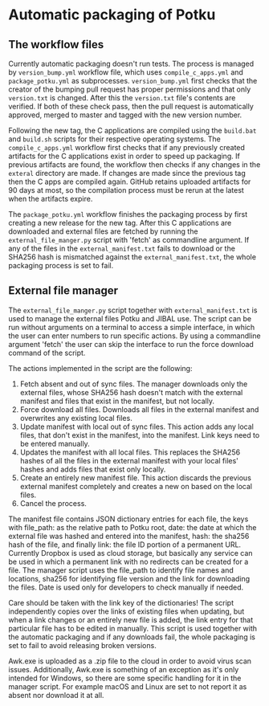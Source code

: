 # Automatic packaging of Potku

## The workflow files

Currently automatic packaging doesn't run tests. The process is managed by ``version_bump.yml`` workflow file, which uses `compile_c_apps.yml` and `package_potku.yml` as subprocesses. ``version_bump.yml``
first checks that the creator of the bumping pull request has proper permissions and that only ``version.txt`` is changed. After this the `version.txt` file's contents are verified. If both
of these check pass, then the pull request is automatically approved, merged to master and tagged with the new version number.

Following the new tag, the C applications are compiled using the ``build.bat`` and `build.sh` scripts for their respective operating systems. The `compile_c_apps.yml` workflow first checks
that if any previously created artifacts for the C applications exist in order to speed up packaging. If previous artifacts are found, the workflow then checks if any changes in the
``exteral`` directory are made. If changes are made since the previous tag then the C apps are compiled again. GitHub retains uploaded artifacts for 90 days at most, so the compilation process
must be rerun at the latest when the artifacts expire.

The `package_potku.yml` workflow finishes the packaging process by first creating a new release for the new tag. After this C applications are downloaded and external files are fetched by
running the `external_file_manger.py` script with 'fetch' as commandline argument. If any of the files in the `external_manifest.txt` fails to download or the SHA256 hash is mismatched against
the `external_manifest.txt`, the whole packaging process is set to fail.

## External file manager

The `external_file_manger.py` script together with `external_manifest.txt` is used to manage the external files Potku and JIBAL use. The script can be run without arguments on a terminal
to access a simple interface, in which the user can enter numbers to run specific actions. By using a commandline argument 'fetch' the user can skip the interface to run the force download
command of the script.

The actions implemented in the script are the following:
1. Fetch absent and out of sync files. The manager downloads only the external files, whose SHA256 hash doesn't match with the external manifest and files that exist in the manifest, but not locally.
2. Force download all files. Downloads all files in the external manifest and overwrites any existing local files.
3. Update manifest with local out of sync files. This action adds any local files, that don't exist in the manifest, into the manifest. Link keys need to be entered manually.
4. Updates the manifest with all local files. This replaces the SHA256 hashes of all the files in the external manifest with your local files' hashes and adds files that exist only locally.
5. Create an entirely new manifest file. This action discards the previous external manifest completely and creates a new on based on the local files.
6. Cancel the process.

The manifest file contains JSON dictionary entries for each file, the keys with file_path: as the relative path to Potku root, date: the date at which the external file was hashed and
entered into the manifest, hash: the sha256 hash of the file, and finally link: the file ID portion of a permanent URL. Currently Dropbox is used as cloud storage, but basically any service
can be used in which a permanent link with no redirects can be created for a file. The manager script uses  the file_path to identify file names and locations, sha256 for identifying file
version and the link for downloading the files. Date is used only for developers to check manually if needed.

Care should be taken with the link key of the dictionaries! The script independently copies over the links of existing files when updating, but when a link changes or an entirely new file is
added, the link entry for that particular file has to be edited in manually. This script is used together with the automatic packaging and if any downloads fail, the whole packaging is set
to fail to avoid releasing broken versions.

Awk.exe is uploaded as a .zip file to the cloud in order to avoid virus scan issues. Additionally, Awk.exe is something of an exception as it's only intended for Windows, so there are some
specific handling for it in the manager script. For example macOS and Linux are set to not report it as absent nor download it at all.
